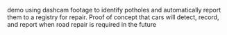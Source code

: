 demo using dashcam footage to identify potholes and automatically report them to a registry for repair. Proof of concept that cars will detect, record, and report when road repair is required in the future 
